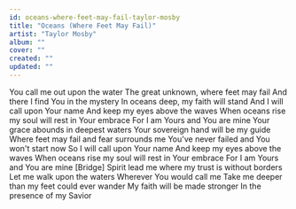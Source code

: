 ```yaml
---
id: oceans-where-feet-may-fail-taylor-mosby
title: "Oceans (Where Feet May Fail)"
artist: "Taylor Mosby"
album: ""
cover: ""
created: ""
updated: ""
---
```


You call me out upon the water
The great unknown, where feet may fail
And there I find You in the mystery
In oceans deep, my faith will stand
And I will call upon Your name
And keep my eyes above the waves
When oceans rise my soul will rest in Your embrace
For I am Yours and You are mine
Your grace abounds in deepest waters
Your sovereign hand will be my guide
Where feet may fail and fear surrounds me
You've never failed and You won't start now
So I will call upon Your name
And keep my eyes above the waves
When oceans rise my soul will rest in Your embrace
For I am Yours and You are mine
[Bridge]
Spirit lead me where my trust is without borders
Let me walk upon the waters
Wherever You would call me
Take me deeper than my feet could ever wander
My faith will be made stronger
In the presence of my Savior